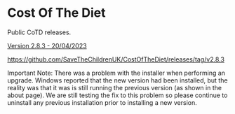 # Cost Of The Diet

Public CoTD releases.

[Version 2.8.3 - 20/04/2023](https://github.com/SaveTheChildrenUK/CostOfTheDiet/releases/download/v2.8.3/Cost-of-The-Diet-Setup-2.8.3.exe)

https://github.com/SaveTheChildrenUK/CostOfTheDiet/releases/tag/v2.8.3

Important Note: 
There was a problem with the installer when performing an upgrade. Windows reported that the new version had been installed, but the reality was that it was is still running the previous version (as shown in the about page). We are still testing the fix to this problem so please continue to uninstall any previous installation prior to installing a new version.
